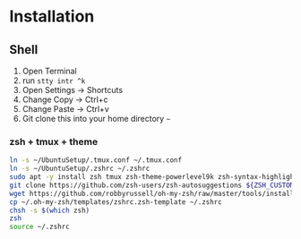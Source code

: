 # Installation


## Shell
1. Open Terminal
1. run ```stty intr ^k```
2. Open Settings -> Shortcuts 
2. Change Copy -> Ctrl+c
2. Change Paste -> Ctrl+v
1. Git clone this into your home directory `~`

### zsh + tmux + theme

```bash
ln -s ~/UbuntuSetup/.tmux.conf ~/.tmux.conf
ln -s ~/UbuntuSetup/.zshrc ~/.zshrc 
sudo apt -y install zsh tmux zsh-theme-powerlevel9k zsh-syntax-highlighting
git clone https://github.com/zsh-users/zsh-autosuggestions ${ZSH_CUSTOM:-~/.oh-my-zsh/custom}
wget https://github.com/robbyrussell/oh-my-zsh/raw/master/tools/install.sh -O - | zsh
cp ~/.oh-my-zsh/templates/zshrc.zsh-template ~/.zshrc
chsh -s $(which zsh)
zsh
source ~/.zshrc
```

